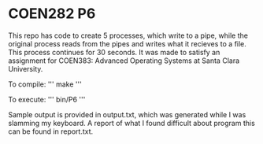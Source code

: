 # COEN282 P6

This repo has code to create 5 processes, which write to a pipe, while the original process reads from the pipes and writes what it recieves to a file. This process continues for 30 seconds. It was made to satisfy an assignment for COEN383: Advanced Operating Systems at Santa Clara University.

To compile:
'''
make
'''

To execute:
'''
bin/P6
'''

Sample output is provided in output.txt, which was generated while I was slamming my keyboard. A report of what I found difficult about program this can be found in report.txt.
